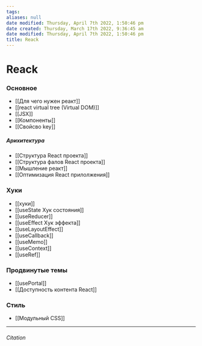 ```yaml
---
tags: 
aliases: null
date modified: Thursday, April 7th 2022, 1:50:46 pm
date created: Thursday, March 17th 2022, 9:36:45 am
date modified: Thursday, April 7th 2022, 1:50:46 pm
title: Reack
---
```


# Reack

### Основное

- [[Для чего нужен реакт]]
- [[react virtual tree (Virtual DOM)]]
- [[JSX]]
- [[Компоненты]]
- [[Свойсво key]]

##### Арихитектура

- [[Структура React проекта]]
- [[Структура фалов React проекта]]
- [[Мышление реакт]]
- [[Оптимизация React прилолжения]]

### Хуки

- [[хуки]]
- [[useState  Хук состояния]]
- [[useReducer]]
- [[useEffect Хук эффекта]]
- [[useLayoutEffect]]
- [[useCallback]]
- [[useMemo]]
- [[useContext]]
- [[useRef]]


### Продвинутые темы

- [[usePortal]]
- [[Доступность контента React]]

### Стиль

- [[Модульный CSS]]

---

###### Citation
